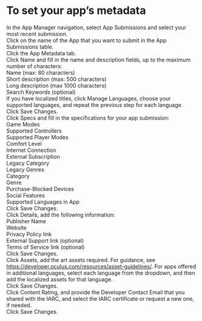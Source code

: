 # To set your app’s metadata 
 
In the App Manager navigation, select App Submissions and select your most recent submission.  
Click on the name of the App that you want to submit in the App Submissions table.  
Click the App Metadata tab.  
Click Name and fill in the name and description fields, up to the maximum number of characters:  
Name (max: 80 characters)  
Short description (max: 500 characters)  
Long description (max 1000 characters)  
Search Keywords (optional)  
If you have localized titles, click Manage Languages, choose your supported languages, and repeat the previous step for each language.  
Click Save Changes.  
Click Specs and fill in the specifications for your app submission:  
Game Modes  
Supported Controllers  
Supported Player Modes  
Comfort Level  
Internet Connection  
External Subscription  
Legacy Category  
Legacy Genres  
Category  
Genre  
Purchase-Blocked Devices  
Social Features  
Supported Languages in App  
Click Save Changes.    
Click Details, add the following information:  
Publisher Name  
Website  
Privacy Policy link  
External Support link (optional)  
Terms of Service link (optional)  
Click Save Changes.  
Click Assets, add the art assets required. For guidance, see https://developer.oculus.com/resources/asset-guidelines/. For apps offered in additional languages, select each language from the dropdown, and then add the localized assets for that language.  
Click Save Changes.  
Click Content Rating, and provide the Developer Contact Email that you shared with the IARC, and select the IARC certificate or request a new one, if needed.  
Click Save Changes.  
